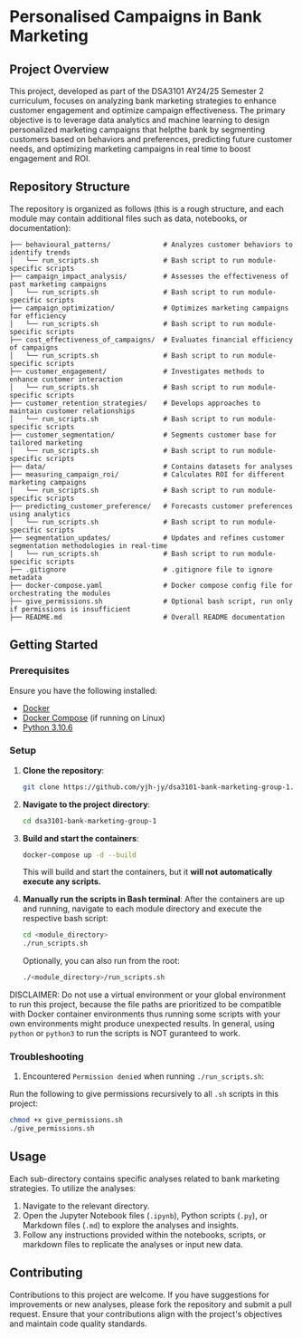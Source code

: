 # Personalised Campaigns in Bank Marketing

## Project Overview

This project, developed as part of the DSA3101 AY24/25 Semester 2 curriculum, focuses on analyzing bank marketing strategies to enhance customer engagement and optimize campaign effectiveness. The primary objective is to leverage data analytics and machine learning to design personalized marketing campaigns that helpthe bank by segmenting customers based on behaviors and preferences, predicting future customer needs, and optimizing marketing campaigns in real time to boost engagement and ROI.

## Repository Structure

The repository is organized as follows (this is a rough structure, and each module may contain additional files such as data, notebooks, or documentation):

```
├── behavioural_patterns/             # Analyzes customer behaviors to identify trends
│   └── run_scripts.sh                # Bash script to run module-specific scripts
├── campaign_impact_analysis/         # Assesses the effectiveness of past marketing campaigns
│   └── run_scripts.sh                # Bash script to run module-specific scripts
├── campaign_optimization/            # Optimizes marketing campaigns for efficiency
│   └── run_scripts.sh                # Bash script to run module-specific scripts
├── cost_effectiveness_of_campaigns/  # Evaluates financial efficiency of campaigns
│   └── run_scripts.sh                # Bash script to run module-specific scripts
├── customer_engagement/              # Investigates methods to enhance customer interaction
│   └── run_scripts.sh                # Bash script to run module-specific scripts
├── customer_retention_strategies/    # Develops approaches to maintain customer relationships
│   └── run_scripts.sh                # Bash script to run module-specific scripts
├── customer_segmentation/            # Segments customer base for tailored marketing
│   └── run_scripts.sh                # Bash script to run module-specific scripts
├── data/                             # Contains datasets for analyses
├── measuring_campaign_roi/           # Calculates ROI for different marketing campaigns
│   └── run_scripts.sh                # Bash script to run module-specific scripts
├── predicting_customer_preference/   # Forecasts customer preferences using analytics
│   └── run_scripts.sh                # Bash script to run module-specific scripts
├── segmentation_updates/             # Updates and refines customer segmentation methodologies in real-time
│   └── run_scripts.sh                # Bash script to run module-specific scripts
├── .gitignore                        # .gitignore file to ignore metadata
├── docker-compose.yaml               # Docker compose config file for orchestrating the modules
├── give_permissions.sh               # Optional bash script, run only if permissions is insufficient
├── README.md                         # Overall README documentation
```

## Getting Started

### Prerequisites

Ensure you have the following installed:

- [Docker](https://www.docker.com/get-started)
- [Docker Compose](https://docs.docker.com/compose/install/standalone/) (if running on Linux)
- [Python 3.10.6](https://www.python.org/downloads/release/python-3106/)

### Setup

1. **Clone the repository**:

   ```bash
   git clone https://github.com/yjh-jy/dsa3101-bank-marketing-group-1.git
   ```

2. **Navigate to the project directory**:

   ```bash
   cd dsa3101-bank-marketing-group-1
   ```

3. **Build and start the containers**:

   ```bash
   docker-compose up -d --build
   ```

   This will build and start the containers, but it **will not automatically execute any scripts.**

4. **Manually run the scripts in Bash terminal**: After the containers are up and running, navigate to each module directory and execute the respective bash script:

   ```bash
   cd <module_directory>
   ./run_scripts.sh
   ```

   Optionally, you can also run from the root:

   ```bash
   ./<module_directory>/run_scripts.sh
   ```

DISCLAIMER: Do not use a virtual environment or your global environment to run this project, because the file paths are prioritized to be compatible with Docker container environments thus running some scripts with your own environments might produce unexpected results. In general, using `python` or `python3` to run the scripts is NOT guranteed to work.

### Troubleshooting

1. Encountered `Permission denied` when running `./run_scripts.sh`:

Run the following to give permissions recursively to all `.sh` scripts in this project:
   ```bash
   chmod +x give_permissions.sh
   ./give_permissions.sh   
   ```

## Usage

Each sub-directory contains specific analyses related to bank marketing strategies. To utilize the analyses:

1. Navigate to the relevant directory.
2. Open the Jupyter Notebook files (`.ipynb`), Python scripts (`.py`), or Markdown files (`.md`) to explore the analyses and insights.
3. Follow any instructions provided within the notebooks, scripts, or markdown files to replicate the analyses or input new data.

## Contributing

Contributions to this project are welcome. If you have suggestions for improvements or new analyses, please fork the repository and submit a pull request. Ensure that your contributions align with the project's objectives and maintain code quality standards.

